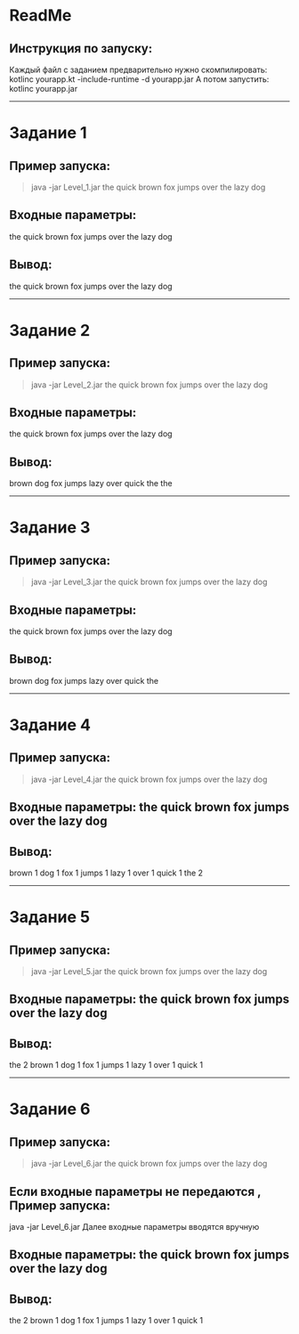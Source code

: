 # ReadMe

## Инструкция по запуску:
Каждый файл с заданием предварительно нужно скомпилировать:
kotlinc yourapp.kt -include-runtime -d yourapp.jar 
А потом запустить:
kotlinc yourapp.jar

___


# Задание 1

## Пример запуска:
> java -jar Level_1.jar the quick brown fox jumps over the lazy dog

## Входные параметры: 
the quick brown fox jumps over the lazy dog

## Вывод:
the
quick
brown
fox
jumps
over
the
lazy
dog

___

# Задание 2

## Пример запуска:
> java -jar Level_2.jar the quick brown fox jumps over the lazy dog

## Входные параметры:
the quick brown fox jumps over the lazy dog

## Вывод:
brown
dog
fox
jumps
lazy
over
quick
the
the

___

# Задание 3

## Пример запуска:
> java -jar Level_3.jar the quick brown fox jumps over the lazy dog

## Входные параметры:
the quick brown fox jumps over the lazy dog


## Вывод:
brown
dog
fox
jumps
lazy
over
quick
the



___

# Задание 4

## Пример запуска:
> java -jar Level_4.jar the quick brown fox jumps over the lazy dog

## Входные параметры: the quick brown fox jumps over the lazy dog

## Вывод:
brown 1
dog 1
fox 1
jumps 1
lazy 1
over 1
quick 1
the 2



___

# Задание 5

## Пример запуска:
> java -jar Level_5.jar the quick brown fox jumps over the lazy dog

## Входные параметры: the quick brown fox jumps over the lazy dog

## Вывод:
the 2
brown 1
dog 1
fox 1
jumps 1
lazy 1
over 1
quick 1


___

# Задание 6


## Пример запуска:
> java -jar Level_6.jar the quick brown fox jumps over the lazy dog

## Если входные параметры не передаются , Пример запуска:
java -jar Level_6.jar
Далее входные параметры вводятся вручную

## Входные параметры: the quick brown fox jumps over the lazy dog

## Вывод:
the 2
brown 1
dog 1
fox 1
jumps 1
lazy 1
over 1
quick 1


